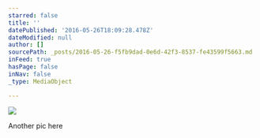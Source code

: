 ```yaml
---
starred: false
title: ''
datePublished: '2016-05-26T18:09:28.478Z'
dateModified: null
author: []
sourcePath: _posts/2016-05-26-f5fb9dad-0e6d-42f3-8537-fe43599f5663.md
inFeed: true
hasPage: false
inNav: false
_type: MediaObject

---
```

![](https://the-grid-user-content.s3-us-west-2.amazonaws.com/f7848f13-bb8e-4aae-bb29-7498addae5a7.jpg)

Another pic here